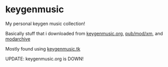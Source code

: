 # keygenmusic

My personal keygen music collection!

Basically stuff that i downloaded from [keygenmusic.org](http://keygenmusic.org), [pub/mod/xm](https://ftp.dim13.org/pub/mod/xm/), and [modarchive](https://modarchive.org/)

Mostly found using [keygenmusic.tk](https://keygenmusic.tk)


UPDATE: keygenmusic.org is DOWN!

